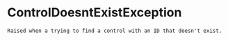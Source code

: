 # ControlDoesntExistException 
 ```
 Raised when a trying to find a control with an ID that doesn't exist. 
```
